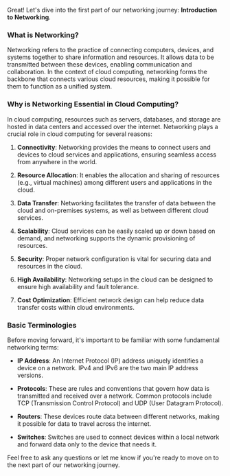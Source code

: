 Great! Let's dive into the first part of our networking journey: **Introduction to Networking**.

### What is Networking?

Networking refers to the practice of connecting computers, devices, and systems together to share information and resources. It allows data to be transmitted between these devices, enabling communication and collaboration. In the context of cloud computing, networking forms the backbone that connects various cloud resources, making it possible for them to function as a unified system.

### Why is Networking Essential in Cloud Computing?

In cloud computing, resources such as servers, databases, and storage are hosted in data centers and accessed over the internet. Networking plays a crucial role in cloud computing for several reasons:

1. **Connectivity**: Networking provides the means to connect users and devices to cloud services and applications, ensuring seamless access from anywhere in the world.

2. **Resource Allocation**: It enables the allocation and sharing of resources (e.g., virtual machines) among different users and applications in the cloud.

3. **Data Transfer**: Networking facilitates the transfer of data between the cloud and on-premises systems, as well as between different cloud services.

4. **Scalability**: Cloud services can be easily scaled up or down based on demand, and networking supports the dynamic provisioning of resources.

5. **Security**: Proper network configuration is vital for securing data and resources in the cloud.

6. **High Availability**: Networking setups in the cloud can be designed to ensure high availability and fault tolerance.

7. **Cost Optimization**: Efficient network design can help reduce data transfer costs within cloud environments.

### Basic Terminologies

Before moving forward, it's important to be familiar with some fundamental networking terms:

- **IP Address**: An Internet Protocol (IP) address uniquely identifies a device on a network. IPv4 and IPv6 are the two main IP address versions.

- **Protocols**: These are rules and conventions that govern how data is transmitted and received over a network. Common protocols include TCP (Transmission Control Protocol) and UDP (User Datagram Protocol).

- **Routers**: These devices route data between different networks, making it possible for data to travel across the internet.

- **Switches**: Switches are used to connect devices within a local network and forward data only to the device that needs it.

Feel free to ask any questions or let me know if you're ready to move on to the next part of our networking journey.
